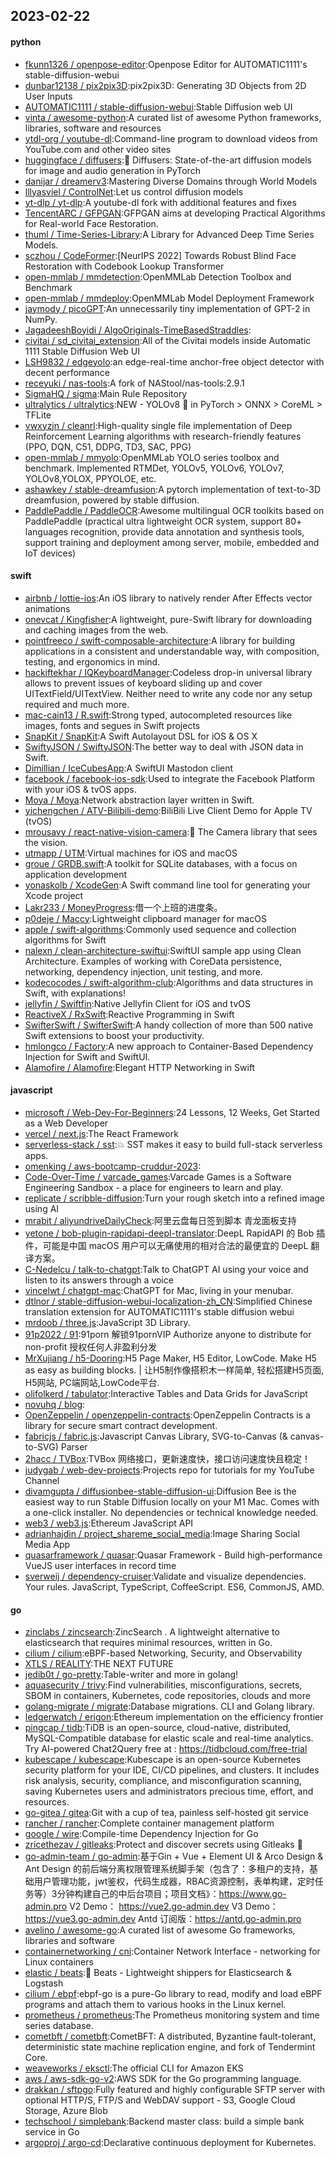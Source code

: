 ## 2023-02-22

#### python
* [fkunn1326 / openpose-editor](https://github.com/fkunn1326/openpose-editor):Openpose Editor for AUTOMATIC1111's stable-diffusion-webui
* [dunbar12138 / pix2pix3D](https://github.com/dunbar12138/pix2pix3D):pix2pix3D: Generating 3D Objects from 2D User Inputs
* [AUTOMATIC1111 / stable-diffusion-webui](https://github.com/AUTOMATIC1111/stable-diffusion-webui):Stable Diffusion web UI
* [vinta / awesome-python](https://github.com/vinta/awesome-python):A curated list of awesome Python frameworks, libraries, software and resources
* [ytdl-org / youtube-dl](https://github.com/ytdl-org/youtube-dl):Command-line program to download videos from YouTube.com and other video sites
* [huggingface / diffusers](https://github.com/huggingface/diffusers):🤗
Diffusers: State-of-the-art diffusion models for image and audio generation in PyTorch
* [danijar / dreamerv3](https://github.com/danijar/dreamerv3):Mastering Diverse Domains through World Models
* [lllyasviel / ControlNet](https://github.com/lllyasviel/ControlNet):Let us control diffusion models
* [yt-dlp / yt-dlp](https://github.com/yt-dlp/yt-dlp):A youtube-dl fork with additional features and fixes
* [TencentARC / GFPGAN](https://github.com/TencentARC/GFPGAN):GFPGAN aims at developing Practical Algorithms for Real-world Face Restoration.
* [thuml / Time-Series-Library](https://github.com/thuml/Time-Series-Library):A Library for Advanced Deep Time Series Models.
* [sczhou / CodeFormer](https://github.com/sczhou/CodeFormer):[NeurIPS 2022] Towards Robust Blind Face Restoration with Codebook Lookup Transformer
* [open-mmlab / mmdetection](https://github.com/open-mmlab/mmdetection):OpenMMLab Detection Toolbox and Benchmark
* [open-mmlab / mmdeploy](https://github.com/open-mmlab/mmdeploy):OpenMMLab Model Deployment Framework
* [jaymody / picoGPT](https://github.com/jaymody/picoGPT):An unnecessarily tiny implementation of GPT-2 in NumPy.
* [JagadeeshBoyidi / AlgoOriginals-TimeBasedStraddles](https://github.com/JagadeeshBoyidi/AlgoOriginals-TimeBasedStraddles):
* [civitai / sd_civitai_extension](https://github.com/civitai/sd_civitai_extension):All of the Civitai models inside Automatic 1111 Stable Diffusion Web UI
* [LSH9832 / edgeyolo](https://github.com/LSH9832/edgeyolo):an edge-real-time anchor-free object detector with decent performance
* [receyuki / nas-tools](https://github.com/receyuki/nas-tools):A fork of NAStool/nas-tools:2.9.1
* [SigmaHQ / sigma](https://github.com/SigmaHQ/sigma):Main Rule Repository
* [ultralytics / ultralytics](https://github.com/ultralytics/ultralytics):NEW - YOLOv8
🚀
in PyTorch > ONNX > CoreML > TFLite
* [vwxyzjn / cleanrl](https://github.com/vwxyzjn/cleanrl):High-quality single file implementation of Deep Reinforcement Learning algorithms with research-friendly features (PPO, DQN, C51, DDPG, TD3, SAC, PPG)
* [open-mmlab / mmyolo](https://github.com/open-mmlab/mmyolo):OpenMMLab YOLO series toolbox and benchmark. Implemented RTMDet, YOLOv5, YOLOv6, YOLOv7, YOLOv8,YOLOX, PPYOLOE, etc.
* [ashawkey / stable-dreamfusion](https://github.com/ashawkey/stable-dreamfusion):A pytorch implementation of text-to-3D dreamfusion, powered by stable diffusion.
* [PaddlePaddle / PaddleOCR](https://github.com/PaddlePaddle/PaddleOCR):Awesome multilingual OCR toolkits based on PaddlePaddle (practical ultra lightweight OCR system, support 80+ languages recognition, provide data annotation and synthesis tools, support training and deployment among server, mobile, embedded and IoT devices)

#### swift
* [airbnb / lottie-ios](https://github.com/airbnb/lottie-ios):An iOS library to natively render After Effects vector animations
* [onevcat / Kingfisher](https://github.com/onevcat/Kingfisher):A lightweight, pure-Swift library for downloading and caching images from the web.
* [pointfreeco / swift-composable-architecture](https://github.com/pointfreeco/swift-composable-architecture):A library for building applications in a consistent and understandable way, with composition, testing, and ergonomics in mind.
* [hackiftekhar / IQKeyboardManager](https://github.com/hackiftekhar/IQKeyboardManager):Codeless drop-in universal library allows to prevent issues of keyboard sliding up and cover UITextField/UITextView. Neither need to write any code nor any setup required and much more.
* [mac-cain13 / R.swift](https://github.com/mac-cain13/R.swift):Strong typed, autocompleted resources like images, fonts and segues in Swift projects
* [SnapKit / SnapKit](https://github.com/SnapKit/SnapKit):A Swift Autolayout DSL for iOS & OS X
* [SwiftyJSON / SwiftyJSON](https://github.com/SwiftyJSON/SwiftyJSON):The better way to deal with JSON data in Swift.
* [Dimillian / IceCubesApp](https://github.com/Dimillian/IceCubesApp):A SwiftUI Mastodon client
* [facebook / facebook-ios-sdk](https://github.com/facebook/facebook-ios-sdk):Used to integrate the Facebook Platform with your iOS & tvOS apps.
* [Moya / Moya](https://github.com/Moya/Moya):Network abstraction layer written in Swift.
* [yichengchen / ATV-Bilibili-demo](https://github.com/yichengchen/ATV-Bilibili-demo):BiliBili Live Client Demo for Apple TV (tvOS)
* [mrousavy / react-native-vision-camera](https://github.com/mrousavy/react-native-vision-camera):📸
The Camera library that sees the vision.
* [utmapp / UTM](https://github.com/utmapp/UTM):Virtual machines for iOS and macOS
* [groue / GRDB.swift](https://github.com/groue/GRDB.swift):A toolkit for SQLite databases, with a focus on application development
* [yonaskolb / XcodeGen](https://github.com/yonaskolb/XcodeGen):A Swift command line tool for generating your Xcode project
* [Lakr233 / MoneyProgress](https://github.com/Lakr233/MoneyProgress):借一个上班的进度条。
* [p0deje / Maccy](https://github.com/p0deje/Maccy):Lightweight clipboard manager for macOS
* [apple / swift-algorithms](https://github.com/apple/swift-algorithms):Commonly used sequence and collection algorithms for Swift
* [nalexn / clean-architecture-swiftui](https://github.com/nalexn/clean-architecture-swiftui):SwiftUI sample app using Clean Architecture. Examples of working with CoreData persistence, networking, dependency injection, unit testing, and more.
* [kodecocodes / swift-algorithm-club](https://github.com/kodecocodes/swift-algorithm-club):Algorithms and data structures in Swift, with explanations!
* [jellyfin / Swiftfin](https://github.com/jellyfin/Swiftfin):Native Jellyfin Client for iOS and tvOS
* [ReactiveX / RxSwift](https://github.com/ReactiveX/RxSwift):Reactive Programming in Swift
* [SwifterSwift / SwifterSwift](https://github.com/SwifterSwift/SwifterSwift):A handy collection of more than 500 native Swift extensions to boost your productivity.
* [hmlongco / Factory](https://github.com/hmlongco/Factory):A new approach to Container-Based Dependency Injection for Swift and SwiftUI.
* [Alamofire / Alamofire](https://github.com/Alamofire/Alamofire):Elegant HTTP Networking in Swift

#### javascript
* [microsoft / Web-Dev-For-Beginners](https://github.com/microsoft/Web-Dev-For-Beginners):24 Lessons, 12 Weeks, Get Started as a Web Developer
* [vercel / next.js](https://github.com/vercel/next.js):The React Framework
* [serverless-stack / sst](https://github.com/serverless-stack/sst):💥
SST makes it easy to build full-stack serverless apps.
* [omenking / aws-bootcamp-cruddur-2023](https://github.com/omenking/aws-bootcamp-cruddur-2023):
* [Code-Over-Time / varcade_games](https://github.com/Code-Over-Time/varcade_games):Varcade Games is a Software Engineering Sandbox - a place for engineers to learn and play.
* [replicate / scribble-diffusion](https://github.com/replicate/scribble-diffusion):Turn your rough sketch into a refined image using AI
* [mrabit / aliyundriveDailyCheck](https://github.com/mrabit/aliyundriveDailyCheck):阿里云盘每日签到脚本 青龙面板支持
* [yetone / bob-plugin-rapidapi-deepl-translator](https://github.com/yetone/bob-plugin-rapidapi-deepl-translator):DeepL RapidAPI 的 Bob 插件，可能是中国 macOS 用户可以无痛使用的相对合法的最便宜的 DeepL 翻译方案。
* [C-Nedelcu / talk-to-chatgpt](https://github.com/C-Nedelcu/talk-to-chatgpt):Talk to ChatGPT AI using your voice and listen to its answers through a voice
* [vincelwt / chatgpt-mac](https://github.com/vincelwt/chatgpt-mac):ChatGPT for Mac, living in your menubar.
* [dtlnor / stable-diffusion-webui-localization-zh_CN](https://github.com/dtlnor/stable-diffusion-webui-localization-zh_CN):Simplified Chinese translation extension for AUTOMATIC1111's stable diffusion webui
* [mrdoob / three.js](https://github.com/mrdoob/three.js):JavaScript 3D Library.
* [91p2022 / 91](https://github.com/91p2022/91):91porn 解锁91pornVIP Authorize anyone to distribute for non-profit 授权任何人非盈利分发
* [MrXujiang / h5-Dooring](https://github.com/MrXujiang/h5-Dooring):H5 Page Maker, H5 Editor, LowCode. Make H5 as easy as building blocks. | 让H5制作像搭积木一样简单, 轻松搭建H5页面, H5网站, PC端网站,LowCode平台.
* [olifolkerd / tabulator](https://github.com/olifolkerd/tabulator):Interactive Tables and Data Grids for JavaScript
* [novuhq / blog](https://github.com/novuhq/blog):
* [OpenZeppelin / openzeppelin-contracts](https://github.com/OpenZeppelin/openzeppelin-contracts):OpenZeppelin Contracts is a library for secure smart contract development.
* [fabricjs / fabric.js](https://github.com/fabricjs/fabric.js):Javascript Canvas Library, SVG-to-Canvas (& canvas-to-SVG) Parser
* [2hacc / TVBox](https://github.com/2hacc/TVBox):TVBox 网络接口，更新速度快，接口访问速度快且稳定！
* [judygab / web-dev-projects](https://github.com/judygab/web-dev-projects):Projects repo for tutorials for my YouTube Channel
* [divamgupta / diffusionbee-stable-diffusion-ui](https://github.com/divamgupta/diffusionbee-stable-diffusion-ui):Diffusion Bee is the easiest way to run Stable Diffusion locally on your M1 Mac. Comes with a one-click installer. No dependencies or technical knowledge needed.
* [web3 / web3.js](https://github.com/web3/web3.js):Ethereum JavaScript API
* [adrianhajdin / project_shareme_social_media](https://github.com/adrianhajdin/project_shareme_social_media):Image Sharing Social Media App
* [quasarframework / quasar](https://github.com/quasarframework/quasar):Quasar Framework - Build high-performance VueJS user interfaces in record time
* [sverweij / dependency-cruiser](https://github.com/sverweij/dependency-cruiser):Validate and visualize dependencies. Your rules. JavaScript, TypeScript, CoffeeScript. ES6, CommonJS, AMD.

#### go
* [zinclabs / zincsearch](https://github.com/zinclabs/zincsearch):ZincSearch . A lightweight alternative to elasticsearch that requires minimal resources, written in Go.
* [cilium / cilium](https://github.com/cilium/cilium):eBPF-based Networking, Security, and Observability
* [XTLS / REALITY](https://github.com/XTLS/REALITY):THE NEXT FUTURE
* [jedib0t / go-pretty](https://github.com/jedib0t/go-pretty):Table-writer and more in golang!
* [aquasecurity / trivy](https://github.com/aquasecurity/trivy):Find vulnerabilities, misconfigurations, secrets, SBOM in containers, Kubernetes, code repositories, clouds and more
* [golang-migrate / migrate](https://github.com/golang-migrate/migrate):Database migrations. CLI and Golang library.
* [ledgerwatch / erigon](https://github.com/ledgerwatch/erigon):Ethereum implementation on the efficiency frontier
* [pingcap / tidb](https://github.com/pingcap/tidb):TiDB is an open-source, cloud-native, distributed, MySQL-Compatible database for elastic scale and real-time analytics. Try AI-powered Chat2Query free at : https://tidbcloud.com/free-trial
* [kubescape / kubescape](https://github.com/kubescape/kubescape):Kubescape is an open-source Kubernetes security platform for your IDE, CI/CD pipelines, and clusters. It includes risk analysis, security, compliance, and misconfiguration scanning, saving Kubernetes users and administrators precious time, effort, and resources.
* [go-gitea / gitea](https://github.com/go-gitea/gitea):Git with a cup of tea, painless self-hosted git service
* [rancher / rancher](https://github.com/rancher/rancher):Complete container management platform
* [google / wire](https://github.com/google/wire):Compile-time Dependency Injection for Go
* [zricethezav / gitleaks](https://github.com/zricethezav/gitleaks):Protect and discover secrets using Gitleaks
🔑
* [go-admin-team / go-admin](https://github.com/go-admin-team/go-admin):基于Gin + Vue + Element UI & Arco Design & Ant Design 的前后端分离权限管理系统脚手架（包含了：多租户的支持，基础用户管理功能，jwt鉴权，代码生成器，RBAC资源控制，表单构建，定时任务等）3分钟构建自己的中后台项目；项目文档》：https://www.go-admin.pro V2 Demo： https://vue2.go-admin.dev V3 Demo： https://vue3.go-admin.dev Antd 订阅版：https://antd.go-admin.pro
* [avelino / awesome-go](https://github.com/avelino/awesome-go):A curated list of awesome Go frameworks, libraries and software
* [containernetworking / cni](https://github.com/containernetworking/cni):Container Network Interface - networking for Linux containers
* [elastic / beats](https://github.com/elastic/beats):🐠
Beats - Lightweight shippers for Elasticsearch & Logstash
* [cilium / ebpf](https://github.com/cilium/ebpf):ebpf-go is a pure-Go library to read, modify and load eBPF programs and attach them to various hooks in the Linux kernel.
* [prometheus / prometheus](https://github.com/prometheus/prometheus):The Prometheus monitoring system and time series database.
* [cometbft / cometbft](https://github.com/cometbft/cometbft):CometBFT: A distributed, Byzantine fault-tolerant, deterministic state machine replication engine, and fork of Tendermint Core.
* [weaveworks / eksctl](https://github.com/weaveworks/eksctl):The official CLI for Amazon EKS
* [aws / aws-sdk-go-v2](https://github.com/aws/aws-sdk-go-v2):AWS SDK for the Go programming language.
* [drakkan / sftpgo](https://github.com/drakkan/sftpgo):Fully featured and highly configurable SFTP server with optional HTTP/S, FTP/S and WebDAV support - S3, Google Cloud Storage, Azure Blob
* [techschool / simplebank](https://github.com/techschool/simplebank):Backend master class: build a simple bank service in Go
* [argoproj / argo-cd](https://github.com/argoproj/argo-cd):Declarative continuous deployment for Kubernetes.
